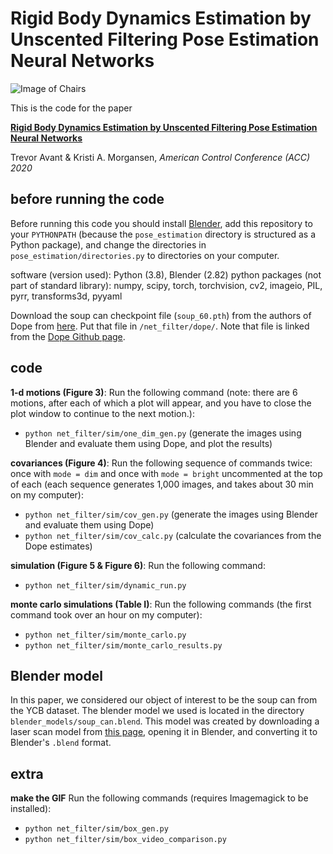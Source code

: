 # Rigid Body Dynamics Estimation by Unscented Filtering Pose Estimation Neural Networks

![Image of Chairs](images/fig4.png)

This is the code for the paper

[**Rigid Body Dynamics Estimation by Unscented Filtering Pose Estimation Neural Networks**]()

Trevor Avant & Kristi A. Morgansen, *American Control Conference (ACC) 2020*

## before running the code

Before running this code you should install [Blender](https://www.blender.org), add this repository to your `PYTHONPATH` (because the `pose_estimation` directory is structured as a Python package), and change the directories in `pose_estimation/directories.py` to directories on your computer.

software (version used): Python (3.8), Blender (2.82)
python packages (not part of standard library): numpy, scipy, torch, torchvision, cv2, imageio, PIL, pyrr, transforms3d, pyyaml

Download the soup can checkpoint file (`soup_60.pth`) from the authors of Dope from [here](https://drive.google.com/drive/folders/1DfoA3m_Bm0fW8tOWXGVxi4ETlLEAgmcg). Put that file in `/net_filter/dope/`. Note that file is linked from the [Dope Github page](https://github.com/NVlabs/Deep_Object_Pose).

## code

**1-d motions (Figure 3)**:
Run the following command (note: there are 6 motions, after each of which a plot will appear, and you have to close the plot window to continue to the next motion.):
* `python net_filter/sim/one_dim_gen.py` (generate the images using Blender and evaluate them using Dope, and plot the results)

**covariances (Figure 4)**:
Run the following sequence of commands twice: once with `mode = dim` and once with `mode = bright` uncommented at the top of each (each sequence generates 1,000 images, and takes about 30 min on my computer):
* `python net_filter/sim/cov_gen.py` (generate the images using Blender and evaluate them using Dope)
* `python net_filter/sim/cov_calc.py` (calculate the covariances from the Dope estimates)

**simulation (Figure 5 \& Figure 6)**:
Run the following command:
* `python net_filter/sim/dynamic_run.py`

**monte carlo simulations (Table I)**: 
Run the following commands (the first command took over an hour on my computer):
* `python net_filter/sim/monte_carlo.py`
* `python net_filter/sim/monte_carlo_results.py`

## Blender model
In this paper, we considered our object of interest to be the soup can from the YCB dataset. The blender model we used is located in the directory `blender_models/soup_can.blend`. This model was created by downloading a laser scan model from [this page](http://ycb-benchmarks.s3-website-us-east-1.amazonaws.com/), opening it in Blender, and converting it to Blender's `.blend` format.


## extra

**make the GIF**
Run the following commands (requires Imagemagick to be installed):
* `python net_filter/sim/box_gen.py`
* `python net_filter/sim/box_video_comparison.py`
